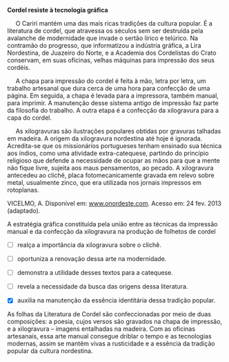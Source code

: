 

**Cordel resiste à tecnologia gráfica**

     O Cariri mantém uma das mais ricas tradições da cultura popular. É a literatura de cordel, que atravessa os séculos sem ser destruída pela avalanche de modernidade que invade o sertão lírico e telúrico. Na contramão do progresso, que informatizou a indústria gráfica, a Lira Nordestina, de Juazeiro do Norte, e a Academia dos Cordelistas do Crato conservam, em suas oficinas, velhas máquinas para impressão dos seus cordéis.

     A chapa para impressão do cordel é feita à mão, letra por letra, um trabalho artesanal que dura cerca de uma hora para confecção de uma página. Em seguida, a chapa é levada para a impressora, também manual, para imprimir. A manutenção desse sistema antigo de impressão faz parte da filosofia do trabalho. A outra etapa é a confecção da xilogravura para a capa do cordel.

     As xilogravuras são ilustrações populares obtidas por gravuras talhadas em madeira. A origem da xilogravura nordestina até hoje é ignorada. Acredita-se que os missionários portugueses tenham ensinado sua técnica aos índios, como uma atividade extra-catequese, partindo do princípio religioso que defende a necessidade de ocupar as mãos para que a mente não fique livre, sujeita aos maus pensamentos, ao pecado. A xilogravura antecedeu ao clichê, placa fotomecanicamente gravada em relevo sobre metal, usualmente zinco, que era utilizada nos jornais impressos em rotoplanas.

VICELMO, A. Disponível em: www.onordeste.com. Acesso em: 24 fev. 2013 (adaptado).

A estratégia gráfica constituída pela união entre as técnicas da impressão manual e da confecção da xilogravura na produção de folhetos de cordel



- [ ] realça a importância da xilogravura sobre o clichê.
- [ ] oportuniza a renovação dessa arte na modernidade.
- [ ] demonstra a utilidade desses textos para a catequese.
- [ ] revela a necessidade da busca das origens dessa literatura.
- [x] auxilia na manutenção da essência identitária dessa tradição popular.


As folhas da Literatura de Cordel são confeccionadas por meio de duas composições: a poesia, cujos versos são gravados na chapa de impressão, e a xilogravura – imagens entalhadas na madeira. Com as oficinas artesanais, essa arte manual consegue driblar o tempo e as tecnologias modernas, assim se mantêm vivas a rusticidade e a essência da tradição popular da cultura nordestina.
